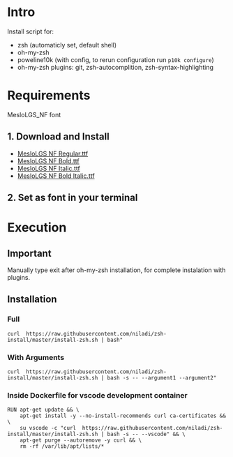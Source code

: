 # Intro

Install script for:
- zsh (automaticly set, default shell)
- oh-my-zsh
- poweline10k (with config, to rerun configuration run `p10k configure`)
- oh-my-zsh plugins: git, zsh-autocomplition, zsh-syntax-highlighting


# Requirements
MesloLGS_NF font

## 1. Download and Install

- [MesloLGS NF Regular.ttf](
    https://github.com/romkatv/powerlevel10k-media/raw/master/MesloLGS%20NF%20Regular.ttf)
- [MesloLGS NF Bold.ttf](
    https://github.com/romkatv/powerlevel10k-media/raw/master/MesloLGS%20NF%20Bold.ttf)
- [MesloLGS NF Italic.ttf](
    https://github.com/romkatv/powerlevel10k-media/raw/master/MesloLGS%20NF%20Italic.ttf)
- [MesloLGS NF Bold Italic.ttf](
    https://github.com/romkatv/powerlevel10k-media/raw/master/MesloLGS%20NF%20Bold%20Italic.ttf)
    
## 2. Set as font in your terminal

# Execution

## Important
Manually type exit after oh-my-zsh installation, for complete instalation with plugins.

## Installation
### Full
```
curl  https://raw.githubusercontent.com/niladi/zsh-install/master/install-zsh.sh | bash"
```
### With Arguments
```
curl  https://raw.githubusercontent.com/niladi/zsh-install/master/install-zsh.sh | bash -s -- --argument1 --argument2"
```

### Inside Dockerfile for vscode development container
```
RUN apt-get update && \
    apt-get install -y --no-install-recommends curl ca-certificates && \
    su vscode -c "curl  https://raw.githubusercontent.com/niladi/zsh-install/master/install-zsh.sh | bash -s -- --vscode" && \
    apt-get purge --autoremove -y curl && \
    rm -rf /var/lib/apt/lists/*
```
